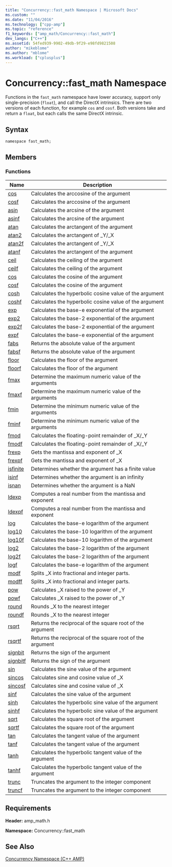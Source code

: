 ```yaml
---
title: "Concurrency::fast_math Namespace | Microsoft Docs"
ms.custom: ""
ms.date: "11/04/2016"
ms.technology: ["cpp-amp"]
ms.topic: "reference"
f1_keywords: ["amp_math/Concurrency::fast_math"]
dev_langs: ["C++"]
ms.assetid: 54fed939-9902-49db-9f29-e98fd9821508
author: "mikeblome"
ms.author: "mblome"
ms.workload: ["cplusplus"]
---
```

# Concurrency::fast_math Namespace

Functions in the `fast_math` namespace have lower accuracy, support only single-precision (`float`), and call the DirectX intrinsics. There are two versions of each function, for example `cos` and `cosf`. Both versions take and return a `float`, but each calls the same DirectX intrinsic.

## Syntax

```
namespace fast_math;
```

## Members

### Functions

|Name|Description|
|----------|-----------------|
|[cos](concurrency-fast-math-namespace-functions.md#cos)|Calculates the arccosine of the argument|
|[cosf](concurrency-fast-math-namespace-functions.md#cosf)|Calculates the arccosine of the argument|
|[asin](concurrency-fast-math-namespace-functions.md#asin)|Calculates the arcsine of the argument|
|[asinf](concurrency-fast-math-namespace-functions.md#asinf)|Calculates the arcsine of the argument|
|[atan](concurrency-fast-math-namespace-functions.md#atan)|Calculates the arctangent of the argument|
|[atan2](concurrency-fast-math-namespace-functions.md#atan2)|Calculates the arctangent of _Y/_X|
|[atan2f](concurrency-fast-math-namespace-functions.md#atan2f)|Calculates the arctangent of _Y/_X|
|[atanf](concurrency-fast-math-namespace-functions.md#atanf)|Calculates the arctangent of the argument|
|[ceil](concurrency-fast-math-namespace-functions.md#ceil)|Calculates the ceiling of the argument|
|[ceilf](concurrency-fast-math-namespace-functions.md#ceilf)|Calculates the ceiling of the argument|
|[cos](concurrency-fast-math-namespace-functions.md#cos)|Calculates the cosine of the argument|
|[cosf](concurrency-fast-math-namespace-functions.md#cosf)|Calculates the cosine of the argument|
|[cosh](concurrency-fast-math-namespace-functions.md#cosh)|Calculates the hyperbolic cosine value of the argument|
|[coshf](concurrency-fast-math-namespace-functions.md#coshf)|Calculates the hyperbolic cosine value of the argument|
|[exp](concurrency-fast-math-namespace-functions.md#exp)|Calculates the base-e exponential of the argument|
|[exp2](concurrency-fast-math-namespace-functions.md#exp2)|Calculates the base-2 exponential of the argument|
|[exp2f](concurrency-fast-math-namespace-functions.md#exp2f)|Calculates the base-2 exponential of the argument|
|[expf](concurrency-fast-math-namespace-functions.md#expf)|Calculates the base-e exponential of the argument|
|[fabs](concurrency-fast-math-namespace-functions.md#fabs)|Returns the absolute value of the argument|
|[fabsf](concurrency-fast-math-namespace-functions.md#fabsf)|Returns the absolute value of the argument|
|[floor](concurrency-fast-math-namespace-functions.md#floor)|Calculates the floor of the argument|
|[floorf](concurrency-fast-math-namespace-functions.md#floorf)|Calculates the floor of the argument|
|[fmax](concurrency-fast-math-namespace-functions.md#fmax)|Determine the maximum numeric value of the arguments|
|[fmaxf](concurrency-fast-math-namespace-functions.md#fmaxf)|Determine the maximum numeric value of the arguments|
|[fmin](concurrency-fast-math-namespace-functions.md#fmin)|Determine the minimum numeric value of the arguments|
|[fminf](concurrency-fast-math-namespace-functions.md#fminf)|Determine the minimum numeric value of the arguments|
|[fmod](concurrency-fast-math-namespace-functions.md#fmod)|Calculates the floating-point remainder of _X/_Y|
|[fmodf](concurrency-fast-math-namespace-functions.md#fmodf)|Calculates the floating-point remainder of _X/_Y|
|[frexp](concurrency-fast-math-namespace-functions.md#frexp)|Gets the mantissa and exponent of _X|
|[frexpf](concurrency-fast-math-namespace-functions.md#frexpf)|Gets the mantissa and exponent of _X|
|[isfinite](concurrency-fast-math-namespace-functions.md#isfinite)|Determines whether the argument has a finite value|
|[isinf](concurrency-fast-math-namespace-functions.md#isinf)|Determines whether the argument is an infinity|
|[isnan](concurrency-fast-math-namespace-functions.md#isnan)|Determines whether the argument is a NaN|
|[ldexp](concurrency-fast-math-namespace-functions.md#ldexp)|Computes a real number from the mantissa and exponent|
|[ldexpf](concurrency-fast-math-namespace-functions.md#ldexpf)|Computes a real number from the mantissa and exponent|
|[log](concurrency-fast-math-namespace-functions.md#log)|Calculates the base-e logarithm of the argument|
|[log10](concurrency-fast-math-namespace-functions.md#log10)|Calculates the base-10 logarithm of the argument|
|[log10f](concurrency-fast-math-namespace-functions.md#log10f)|Calculates the base-10 logarithm of the argument|
|[log2](concurrency-fast-math-namespace-functions.md#log2)|Calculates the base-2 logarithm of the argument|
|[log2f](concurrency-fast-math-namespace-functions.md#log2f)|Calculates the base-2 logarithm of the argument|
|[logf](concurrency-fast-math-namespace-functions.md#logf)|Calculates the base-e logarithm of the argument|
|[modf](concurrency-fast-math-namespace-functions.md#modf)|Splits _X into fractional and integer parts.|
|[modff](concurrency-fast-math-namespace-functions.md#modff)|Splits _X into fractional and integer parts.|
|[pow](concurrency-fast-math-namespace-functions.md#pow)|Calculates _X raised to the power of _Y|
|[powf](concurrency-fast-math-namespace-functions.md#powf)|Calculates _X raised to the power of _Y|
|[round](concurrency-fast-math-namespace-functions.md#round)|Rounds _X to the nearest integer|
|[roundf](concurrency-fast-math-namespace-functions.md#roundf)|Rounds _X to the nearest integer|
|[rsqrt](concurrency-fast-math-namespace-functions.md#rsqrt)|Returns the reciprocal of the square root of the argument|
|[rsqrtf](concurrency-fast-math-namespace-functions.md#rsqrtf)|Returns the reciprocal of the square root of the argument|
|[signbit](concurrency-fast-math-namespace-functions.md#signbit)|Returns the sign of the argument|
|[signbitf](concurrency-fast-math-namespace-functions.md#signbitf)|Returns the sign of the argument|
|[sin](concurrency-fast-math-namespace-functions.md#sin)|Calculates the sine value of the argument|
|[sincos](concurrency-fast-math-namespace-functions.md#sincos)|Calculates sine and cosine value of _X|
|[sincosf](concurrency-fast-math-namespace-functions.md#sincosf)|Calculates sine and cosine value of _X|
|[sinf](concurrency-fast-math-namespace-functions.md#sinf)|Calculates the sine value of the argument|
|[sinh](concurrency-fast-math-namespace-functions.md#sinh)|Calculates the hyperbolic sine value of the argument|
|[sinhf](concurrency-fast-math-namespace-functions.md#sinhf)|Calculates the hyperbolic sine value of the argument|
|[sqrt](concurrency-fast-math-namespace-functions.md#sqrt)|Calculates the square root of the argument|
|[sqrtf](concurrency-fast-math-namespace-functions.md#sqrtf)|Calculates the square root of the argument|
|[tan](concurrency-fast-math-namespace-functions.md#tan)|Calculates the tangent value of the argument|
|[tanf](concurrency-fast-math-namespace-functions.md#tanf)|Calculates the tangent value of the argument|
|[tanh](concurrency-fast-math-namespace-functions.md#tanh)|Calculates the hyperbolic tangent value of the argument|
|[tanhf](concurrency-fast-math-namespace-functions.md#tanhf)|Calculates the hyperbolic tangent value of the argument|
|[trunc](concurrency-fast-math-namespace-functions.md#trunc)|Truncates the argument to the integer component|
|[truncf](concurrency-fast-math-namespace-functions.md#truncf)|Truncates the argument to the integer component|

## Requirements

**Header:** amp_math.h

**Namespace:** Concurrency::fast_math

## See Also

[Concurrency Namespace (C++ AMP)](concurrency-namespace-cpp-amp.md)
